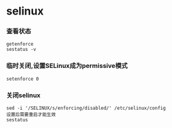 # selinux
### 查看状态
```
getenforce
sestatus -v
```

###  临时关闭,设置SELinux成为permissive模式
```
setenforce 0 
```

### 关闭selinux
```
sed -i '/SELINUX/s/enforcing/disabled/' /etc/selinux/config
设置后需要重启才能生效
sestatus
```